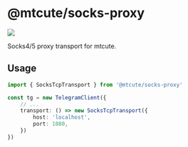 # @mtcute/socks-proxy

![](./coverage.svg)

Socks4/5 proxy transport for mtcute.

## Usage

```typescript
import { SocksTcpTransport } from '@mtcute/socks-proxy'

const tg = new TelegramClient({
    // ...
    transport: () => new SocksTcpTransport({
        host: 'localhost',
        port: 1080,
    })
})
```
